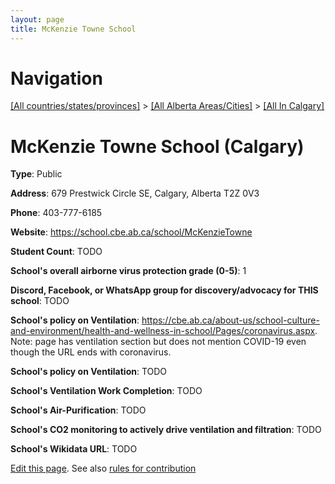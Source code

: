 ```yaml
---
layout: page
title: McKenzie Towne School
---
```

# Navigation

[[All countries/states/provinces]](../../..) > [[All Alberta Areas/Cities]](../..) > [[All In Calgary]](..)

# McKenzie Towne School (Calgary)

**Type**: Public

**Address**: 679 Prestwick Circle SE, Calgary, Alberta T2Z 0V3

**Phone**: 403-777-6185

**Website**: <https://school.cbe.ab.ca/school/McKenzieTowne>

**Student Count**: TODO

**School's overall airborne virus protection grade (0-5)**: 1

**Discord, Facebook, or WhatsApp group for discovery/advocacy for THIS school**: TODO

**School's policy on Ventilation**: <https://cbe.ab.ca/about-us/school-culture-and-environment/health-and-wellness-in-school/Pages/coronavirus.aspx>. Note: page has ventilation section but does not mention COVID-19 even though the URL ends with coronavirus.

**School's policy on Ventilation**: TODO

**School's Ventilation Work Completion**: TODO

**School's Air-Purification**: TODO

**School's CO2 monitoring to actively drive ventilation and filtration**: TODO

**School's Wikidata URL**: TODO


[Edit this page](https://github.com/ventilate-schools/AB/edit/main/./Calgary/McKenzie_Towne_School.md). See also [rules for contribution](../../../contribution-rules/)